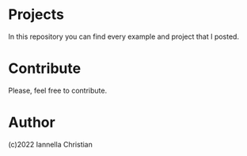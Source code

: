 # Projects
In this repository you can find every example and project that I posted.









# Contribute
Please, feel free to contribute.

# Author
(c)2022 Iannella Christian
